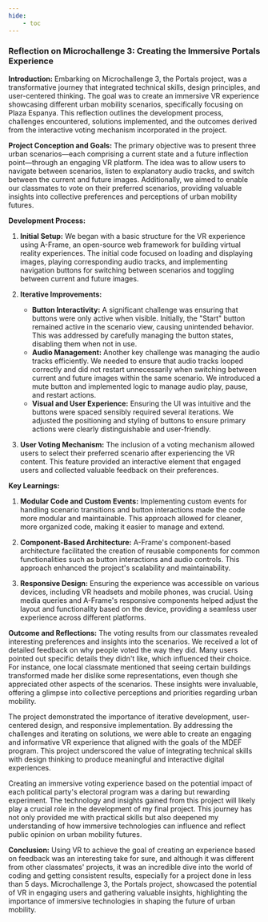 ```yaml
---
hide:
    - toc
---
```


### Reflection on Microchallenge 3: Creating the Immersive Portals Experience

**Introduction:**
Embarking on Microchallenge 3, the Portals project, was a transformative journey that integrated technical skills, design principles, and user-centered thinking. The goal was to create an immersive VR experience showcasing different urban mobility scenarios, specifically focusing on Plaza Espanya. This reflection outlines the development process, challenges encountered, solutions implemented, and the outcomes derived from the interactive voting mechanism incorporated in the project.

**Project Conception and Goals:**
The primary objective was to present three urban scenarios—each comprising a current state and a future inflection point—through an engaging VR platform. The idea was to allow users to navigate between scenarios, listen to explanatory audio tracks, and switch between the current and future images. Additionally, we aimed to enable our classmates to vote on their preferred scenarios, providing valuable insights into collective preferences and perceptions of urban mobility futures.

**Development Process:**
1. **Initial Setup:**
   We began with a basic structure for the VR experience using A-Frame, an open-source web framework for building virtual reality experiences. The initial code focused on loading and displaying images, playing corresponding audio tracks, and implementing navigation buttons for switching between scenarios and toggling between current and future images.

2. **Iterative Improvements:**
   - **Button Interactivity:** A significant challenge was ensuring that buttons were only active when visible. Initially, the "Start" button remained active in the scenario view, causing unintended behavior. This was addressed by carefully managing the button states, disabling them when not in use.
   - **Audio Management:** Another key challenge was managing the audio tracks efficiently. We needed to ensure that audio tracks looped correctly and did not restart unnecessarily when switching between current and future images within the same scenario. We introduced a mute button and implemented logic to manage audio play, pause, and restart actions.
   - **Visual and User Experience:** Ensuring the UI was intuitive and the buttons were spaced sensibly required several iterations. We adjusted the positioning and styling of buttons to ensure primary actions were clearly distinguishable and user-friendly.

3. **User Voting Mechanism:**
   The inclusion of a voting mechanism allowed users to select their preferred scenario after experiencing the VR content. This feature provided an interactive element that engaged users and collected valuable feedback on their preferences.

**Key Learnings:**
1. **Modular Code and Custom Events:**
   Implementing custom events for handling scenario transitions and button interactions made the code more modular and maintainable. This approach allowed for cleaner, more organized code, making it easier to manage and extend.

2. **Component-Based Architecture:**
   A-Frame's component-based architecture facilitated the creation of reusable components for common functionalities such as button interactions and audio controls. This approach enhanced the project's scalability and maintainability.

3. **Responsive Design:**
   Ensuring the experience was accessible on various devices, including VR headsets and mobile phones, was crucial. Using media queries and A-Frame's responsive components helped adjust the layout and functionality based on the device, providing a seamless user experience across different platforms.

**Outcome and Reflections:**
The voting results from our classmates revealed interesting preferences and insights into the scenarios. We received a lot of detailed feedback on why people voted the way they did. Many users pointed out specific details they didn't like, which influenced their choice. For instance, one local classmate mentioned that seeing certain buildings transformed made her dislike some representations, even though she appreciated other aspects of the scenarios. These insights were invaluable, offering a glimpse into collective perceptions and priorities regarding urban mobility.

The project demonstrated the importance of iterative development, user-centered design, and responsive implementation. By addressing the challenges and iterating on solutions, we were able to create an engaging and informative VR experience that aligned with the goals of the MDEF program. This project underscored the value of integrating technical skills with design thinking to produce meaningful and interactive digital experiences.

Creating an immersive voting experience based on the potential impact of each political party's electoral program was a daring but rewarding experiment. The technology and insights gained from this project will likely play a crucial role in the development of my final project. This journey has not only provided me with practical skills but also deepened my understanding of how immersive technologies can influence and reflect public opinion on urban mobility futures.

**Conclusion:**
Using VR to achieve the goal of creating an experience based on feedback was an interesting take for sure, and although it was different from other classmates' projects, it was an incredible dive into the world of coding and getting consistent results, especially for a project done in less than 5 days. Microchallenge 3, the Portals project, showcased the potential of VR in engaging users and gathering valuable insights, highlighting the importance of immersive technologies in shaping the future of urban mobility.